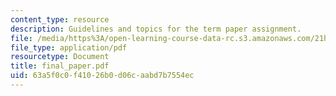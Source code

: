```yaml
---
content_type: resource
description: Guidelines and topics for the term paper assignment.
file: /media/https%3A/open-learning-course-data-rc.s3.amazonaws.com/21h-311-the-renaissance-1300-1600-fall-2004/63a5f0c0f41026b0d06caabd7b7554ec_final_paper.pdf
file_type: application/pdf
resourcetype: Document
title: final_paper.pdf
uid: 63a5f0c0-f410-26b0-d06c-aabd7b7554ec
---
```

